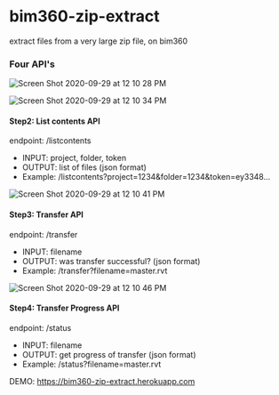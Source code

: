 # bim360-zip-extract
extract files from a very large zip file, on bim360


### Four API's

![Screen Shot 2020-09-29 at 12 10 28 PM](https://user-images.githubusercontent.com/440241/94604721-eeacbc80-024c-11eb-9609-10fba95e24e1.JPG)


![Screen Shot 2020-09-29 at 12 10 34 PM](https://user-images.githubusercontent.com/440241/94604729-f2404380-024c-11eb-9c87-b62171231459.JPG)

#### Step2: List contents API

endpoint: /listcontents
- INPUT:  project, folder, token
- OUTPUT: list of files (json format)
- Example: /listcontents?project=1234&folder=1234&token=ey3348...


![Screen Shot 2020-09-29 at 12 10 41 PM](https://user-images.githubusercontent.com/440241/94604737-f53b3400-024c-11eb-96ea-2270714abf89.JPG)

#### Step3: Transfer API

endpoint: /transfer
- INPUT:  filename
- OUTPUT: was transfer successful?  (json format)
- Example: /transfer?filename=master.rvt


![Screen Shot 2020-09-29 at 12 10 46 PM](https://user-images.githubusercontent.com/440241/94604750-f8362480-024c-11eb-92a6-f096fe747db8.JPG)

#### Step4: Transfer Progress API

endpoint: /status
- INPUT:  filename
- OUTPUT: get progress of transfer (json format)
- Example: /status?filename=master.rvt


DEMO: https://bim360-zip-extract.herokuapp.com

